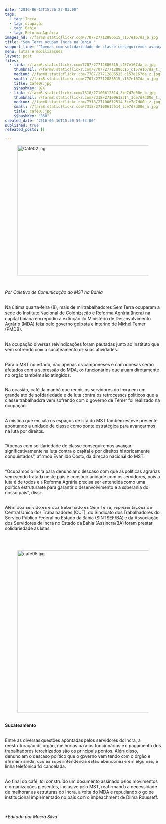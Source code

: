 ```yaml
---
date: "2016-06-16T15:26:27-03:00"
tags:
  - tag: Incra
  - tag: ocupação
  - tag: Bahia
  - tag: Reforma-Agrária
images_hd: //farm8.staticflickr.com/7707/27712886515_c157e167da_b.jpg
title: "Sem Terra ocupam Incra na Bahia "
support_line: "“Apenas com solidariedade de classe conseguiremos avançar significativamente na luta contra o capital e por direitos historicamente conquistados”, afirmou Evanildo Costa, da direção nacional do MST.\n"
menu: lutas e mobilizações
layout: post
files:
  - link: //farm8.staticflickr.com/7707/27712886515_c157e167da_b.jpg
    thumbnail: //farm8.staticflickr.com/7707/27712886515_c157e167da_t.jpg
    medium: //farm8.staticflickr.com/7707/27712886515_c157e167da_z.jpg
    small: //farm8.staticflickr.com/7707/27712886515_c157e167da_n.jpg
    title: Café02.jpg
    $$hashKey: 02X
  - link: //farm8.staticflickr.com/7318/27100612514_3ce7d7d00e_b.jpg
    thumbnail: //farm8.staticflickr.com/7318/27100612514_3ce7d7d00e_t.jpg
    medium: //farm8.staticflickr.com/7318/27100612514_3ce7d7d00e_z.jpg
    small: //farm8.staticflickr.com/7318/27100612514_3ce7d7d00e_n.jpg
    title: café05.jpg
    $$hashKey: "030"
created_date: "2016-06-16T15:50:50-03:00"
published: true
releated_posts: []

---
```

<figure class="image"><img alt="Café02.jpg" height="420" src="//farm8.staticflickr.com/7707/27712886515_c157e167da_b.jpg" width="700" />
<figcaption></figcaption>
</figure>

<p>&nbsp;</p>

<p><em>Por Coletivo de Comunica&ccedil;&atilde;o do MST na Bahia</em></p>

<p><br />
Na &uacute;ltima quarta-feira (8), mais de&nbsp;mil trabalhadores Sem Terra ocuparam a sede do <span style="line-height: 20.8px;">Instituto Nacional de Coloniza&ccedil;&atilde;o e Reforma Agr&aacute;ria (Incra)</span>&nbsp;na capital baiana em rep&uacute;dio &agrave;&nbsp;extin&ccedil;&atilde;o do Minist&eacute;rio de Desenvolvimento Agr&aacute;rio (MDA) feita pelo governo golpista e interino de Michel Temer (PMDB).</p>

<p><br />
Na ocupa&ccedil;&atilde;o diversas reivindica&ccedil;&otilde;es foram pautadas junto ao Instituto que vem sofrendo com o sucateamento de suas atividades.</p>

<p><br />
Para o MST no estado, n&atilde;o apenas os camponeses e camponesas ser&atilde;o afetados com a supress&atilde;o do MDA, os funcion&aacute;rios que atuam diretamente no &oacute;rg&atilde;o tamb&eacute;m s&atilde;o atingidos.</p>

<p><br />
Na ocasi&atilde;o, caf&eacute; da manh&atilde; que reuniu&nbsp;os servidores do Incra em um grande ato de solidariedade e de luta contra os retrocessos pol&iacute;ticos que a classe trabalhadora vem sofrendo com o governo de Temer foi realizado na ocupa&ccedil;&atilde;o.</p>

<p><br />
A m&iacute;stica que embala os espa&ccedil;os de luta do MST tamb&eacute;m esteve presente apontando a unidade de classe como ponte estrat&eacute;gica para avan&ccedil;armos na luta por direitos.</p>

<p><br />
&ldquo;Apenas com solidariedade de classe conseguiremos avan&ccedil;ar significativamente na luta contra o capital e por direitos historicamente conquistados&rdquo;, afirmou Evanildo Costa, da dire&ccedil;&atilde;o nacional do MST.</p>

<p><br />
&ldquo;Ocupamos o Incra para denunciar o descaso com que as pol&iacute;ticas agrarias vem sendo tratada neste pa&iacute;s e construir unidade com os servidores, pois a luta &eacute; de todos e a Reforma Agr&aacute;ria precisa ser entendida como uma pol&iacute;tica estruturante para garantir o desenvolvimento e a soberania do nosso pa&iacute;s&rdquo;, disse.</p>

<p><br />
Al&eacute;m dos servidores e dos trabalhadores Sem Terra, representa&ccedil;&otilde;es da Central &Uacute;nica dos Trabalhadores (CUT), do Sindicato dos Trabalhadores do Servi&ccedil;o P&uacute;blico Federal no Estado da Bahia (SINTSEF/BA) e da Associa&ccedil;&atilde;o dos Servidores do Incra no Estado da Bahia (Assincra/BA) foram prestar solidariedade as lutas.</p>

<p><br />
&nbsp;</p>

<figure class="image"><img alt="café05.jpg" height="525" src="//farm8.staticflickr.com/7318/27100612514_3ce7d7d00e_b.jpg" width="700" />
<figcaption></figcaption>
</figure>

<p><br />
<strong>Sucateamento</strong></p>

<p><br />
Entre as diversas quest&otilde;es apontadas pelos servidores do Incra, a reestrutura&ccedil;&atilde;o do &oacute;rg&atilde;o, melhorias para os funcion&aacute;rios e o pagamento dos trabalhadores terceirizados s&atilde;o os principais pontos. Al&eacute;m disso, denunciam o descaso pol&iacute;tico que o governo vem tendo com o &oacute;rg&atilde;o e afirmam ainda, que as superintend&ecirc;ncia est&atilde;o abandonas e em algumas, a linha telef&ocirc;nica foi cancelada.</p>

<p><br />
Ao final do caf&eacute;, foi constru&iacute;do um documento assinado pelos movimentos e organiza&ccedil;&otilde;es presentes, inclusive pelo MST, reafirmando a necessidade de melhorar as estruturas do Incra, a volta do MDA e repudiando o golpe institucional implementado no pa&iacute;s com o impeachment de Dilma Rousseff.</p>

<p>&nbsp;</p>

<p><em>*Editado por Maura Silva&nbsp;</em></p>
